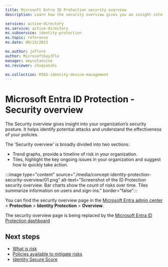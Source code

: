 ```yaml
---
title: Microsoft Entra ID Protection security overview
description: Learn how the security overview gives you an insight into your organization’s security posture. 

services: active-directory
ms.service: active-directory
ms.subservice: identity-protection
ms.topic: reference
ms.date: 08/23/2023

ms.author: joflore
author: MicrosoftGuyJFlo
manager: amycolannino
ms.reviewer: chuqiaoshi

ms.collection: M365-identity-device-management
---
```

# Microsoft Entra ID Protection - Security overview

The Security overview gives insight into your organization’s security posture. It helps identify potential attacks and understand the effectiveness of your policies.

The ‘Security overview’ is broadly divided into two sections:

- Trend graphs, provide a timeline of risk in your organization.
- Tiles, highlight the key ongoing issues in your organization and suggest how to quickly take action.

:::image type="content" source="./media/concept-identity-protection-security-overview/01.png" alt-text="Screenshot of the ID Protection security overview. Bar charts show the count of risks over time. Tiles summarize information on users and sign-ins." border="false":::

You can find the security overview page in the [Microsoft Entra admin center](https://entra.microsoft.com) > **Protection** > **Identity Protection** > **Overview**.

The security overview page is being replaced by the [Microsoft Entra ID Protection dashboard](id-protection-dashboard.md)

## Next steps

- [What is risk](concept-identity-protection-risks.md)
- [Policies available to mitigate risks](concept-identity-protection-policies.md)
- [Identity Secure Score](~/identity/monitoring-health/concept-identity-secure-score.md)
